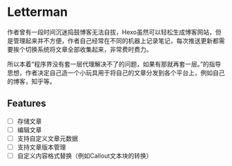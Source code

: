 # Letterman

作者曾有一段时间沉迷捣鼓博客无法自拔，Hexo虽然可以轻松生成博客网站，但是管理起来并不方便，作者自己经常在不同的机器上记录笔记，每次推送更新都需要挨个切换系统将文章全部收集起来，非常费时费力。

所以本着“程序界没有套一层代理解决不了的问题，如果有那就再套一层。”的指导思想，作者决定自己造一个小玩具用于将自己的文章分发到各个平台上，例如自己的博客，知乎等。


## Features

- [ ] 存储文章
- [ ] 编辑文章
- [ ] 支持自定义文章元数据
- [ ] 支持文章版本管理
- [ ] 自定义内容格式替换（例如Callout文本块的转换） 